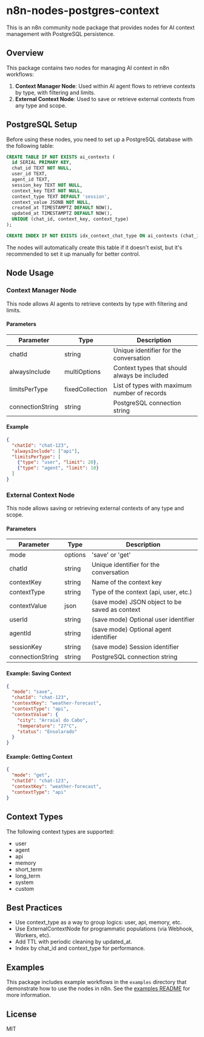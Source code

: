 # n8n-nodes-postgres-context

This is an n8n community node package that provides nodes for AI context management with PostgreSQL persistence.

## Overview

This package contains two nodes for managing AI context in n8n workflows:

1. **Context Manager Node**: Used within AI agent flows to retrieve contexts by type, with filtering and limits.
2. **External Context Node**: Used to save or retrieve external contexts from any type and scope.

## PostgreSQL Setup

Before using these nodes, you need to set up a PostgreSQL database with the following table:

```sql
CREATE TABLE IF NOT EXISTS ai_contexts (
  id SERIAL PRIMARY KEY,
  chat_id TEXT NOT NULL,
  user_id TEXT,
  agent_id TEXT,
  session_key TEXT NOT NULL,
  context_key TEXT NOT NULL,
  context_type TEXT DEFAULT 'session',
  context_value JSONB NOT NULL,
  created_at TIMESTAMPTZ DEFAULT NOW(),
  updated_at TIMESTAMPTZ DEFAULT NOW(),
  UNIQUE (chat_id, context_key, context_type)
);

CREATE INDEX IF NOT EXISTS idx_context_chat_type ON ai_contexts (chat_id, context_type, updated_at DESC);
```

The nodes will automatically create this table if it doesn't exist, but it's recommended to set it up manually for better control.

## Node Usage

### Context Manager Node

This node allows AI agents to retrieve contexts by type with filtering and limits.

#### Parameters

| Parameter | Type | Description |
|-----------|------|-------------|
| chatId | string | Unique identifier for the conversation |
| alwaysInclude | multiOptions | Context types that should always be included |
| limitsPerType | fixedCollection | List of types with maximum number of records |
| connectionString | string | PostgreSQL connection string |

#### Example

```json
{
  "chatId": "chat-123",
  "alwaysInclude": ["api"],
  "limitsPerType": [
    {"type": "user", "limit": 20},
    {"type": "agent", "limit": 10}
  ]
}
```

### External Context Node

This node allows saving or retrieving external contexts of any type and scope.

#### Parameters

| Parameter | Type | Description |
|-----------|------|-------------|
| mode | options | 'save' or 'get' |
| chatId | string | Unique identifier for the conversation |
| contextKey | string | Name of the context key |
| contextType | string | Type of the context (api, user, etc.) |
| contextValue | json | (save mode) JSON object to be saved as context |
| userId | string | (save mode) Optional user identifier |
| agentId | string | (save mode) Optional agent identifier |
| sessionKey | string | (save mode) Session identifier |
| connectionString | string | PostgreSQL connection string |

#### Example: Saving Context

```json
{
  "mode": "save",
  "chatId": "chat-123",
  "contextKey": "weather-forecast",
  "contextType": "api",
  "contextValue": {
    "city": "Arraial do Cabo",
    "temperature": "27°C",
    "status": "Ensolarado"
  }
}
```

#### Example: Getting Context

```json
{
  "mode": "get",
  "chatId": "chat-123",
  "contextKey": "weather-forecast",
  "contextType": "api"
}
```

## Context Types

The following context types are supported:

- user
- agent
- api
- memory
- short_term
- long_term
- system
- custom

## Best Practices

- Use context_type as a way to group logics: user, api, memory, etc.
- Use ExternalContextNode for programmatic populations (via Webhook, Workers, etc).
- Add TTL with periodic cleaning by updated_at.
- Index by chat_id and context_type for performance.

## Examples

This package includes example workflows in the `examples` directory that demonstrate how to use the nodes in n8n. See the [examples README](examples/README.md) for more information.

## License

MIT
